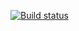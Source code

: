 [![Build status](https://ci.appveyor.com/api/projects/status/5980ro6fsqtqgvc2/branch/main?svg=true)](https://ci.appveyor.com/project/Alekzandern/selenide2-2/branch/main)

